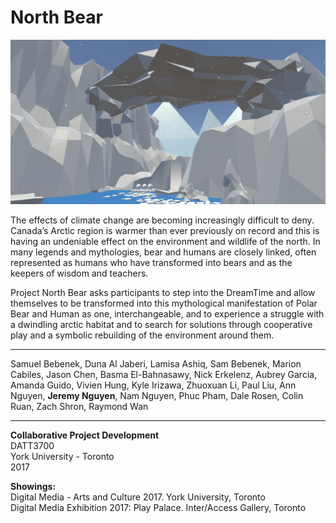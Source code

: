 # North Bear

<a href="https://www.youtube.com/watch?v=mMEoI5r16hk&t=347s"> <img src="NorthBearPic.png" alt="north bear"> </a>

The effects of climate change are becoming increasingly difficult to deny. Canada’s Arctic region is warmer than ever previously on record and this is having an undeniable effect on the environment and wildlife of the north. In many legends and mythologies, bear and humans are closely linked, often represented as humans who have transformed into bears and as the keepers of wisdom and teachers.
<br>

Project North Bear asks participants to step into the DreamTime and allow themselves to be transformed into this mythological manifestation of Polar Bear and Human as one, interchangeable, and to experience a struggle with a dwindling arctic habitat and to search for solutions through cooperative play and a symbolic rebuilding of the environment around them.
<br>
<hr>

Samuel Bebenek, Duna Al Jaberi, Lamisa Ashiq, Sam Bebenek, Marion Cabiles, Jason Chen, Basma El-Bahnasawy, Nick Erkelenz, Aubrey Garcia, Amanda Guido, Vivien Hung, Kyle Irizawa, Zhuoxuan Li, Paul Liu, Ann Nguyen, __Jeremy Nguyen__, Nam Nguyen, Phuc Pham, Dale Rosen, Colin Ruan, Zach Shron, Raymond Wan

<hr>

__Collaborative Project Development__ <br>
DATT3700 <br>
York University - Toronto <br>
2017 <br>

__Showings:__ <br>
Digital Media - Arts and Culture 2017. York University, Toronto <br>
Digital Media Exhibition 2017: Play Palace. Inter/Access Gallery, Toronto <br>
